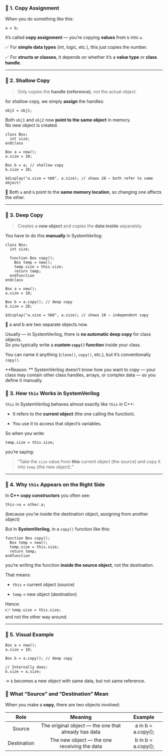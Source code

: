 
### 🧩 1. **Copy Assignment**

When you do something like this:

`a = b;` 

it’s called **copy assignment** — you’re copying **values** from `b` into `a`.

✅ For **simple data types** (int, logic, etc.), this just copies the number.

✅ For **structs or classes**, it depends on whether it’s a **value type** or **class handle**.

----------

### 🧮 2. **Shallow Copy**

> Only copies the **handle (reference)**, not the actual object.

for shallow copy, we simply **assign** the handles:

`obj2 = obj1;` 

Both `obj1` and `obj2` now **point to the same object** in memory.  
No new object is created.
```
class Box;
  int size;
endclass

Box a = new();
a.size = 10;

Box b = a; // shallow copy
b.size = 20;

$display("a.size = %0d", a.size); // shows 20 — both refer to same object!
``` 

🧠 Both `a` and `b` point to the **same memory location**, so changing one affects the other.

----------

### 🧊 3. **Deep Copy**

> Creates a **new object** and copies the **data inside** separately.

You have to do this **manually** in SystemVerilog:
```
class Box;
  int size;

  function Box copy();
    Box temp = new();
    temp.size = this.size;
    return temp;
  endfunction
endclass

Box a = new();
a.size = 10;

Box b = a.copy(); // deep copy
b.size = 20;

$display("a.size = %0d", a.size); // shows 10 — independent copy
```
🧠 a and b are two separate objects now.

Usually — in SystemVerilog, there is **no automatic deep copy** for class objects.  
So you typically write a **custom `copy()` function** inside your class.

You can name it anything (`clone()`, `copy()`, etc.), but it’s conventionally `copy()`.

**Reason: **
SystemVerilog doesn’t know how _you_ want to copy — your class may contain other class handles, arrays, or complex data — so you define it manually.

### 🧠 3. How `this` Works in SystemVerilog

`this` in SystemVerilog behaves almost exactly like `this` in C++:

-   It refers to the **current object** (the one calling the function).
    
-   You use it to access that object’s variables.
    

So when you write:

`temp.size = this.size;` 

you’re saying:

> “Take the `size` value from **this** current object (the source) and copy it into `temp` (the new object).”

----------

### 🧩 4. Why `this` Appears on the **Right Side**

In **C++ copy constructors** you often see:

`this->a = other.a;` 

(because you’re inside the destination object, assigning from another object)

But in **SystemVerilog**, in a `copy()` function like this:

```
function Box copy();
  Box temp = new();
  temp.size = this.size;
  return temp;
endfunction
``` 

you’re writing the function **inside the source object**, not the destination.

That means:

-   `this` = current object (source)
    
-   `temp` = new object (destination)
    

Hence:  
👉 `temp.size = this.size;`  
and not the other way around.

----------

### 🧾 5. Visual Example

```
Box a = new();
a.size = 10;

Box b = a.copy(); // deep copy

// Internally does:
b.size = a.size;
``` 

→ `b` becomes a new object with same data, but not same reference.

### 🧩 What “Source” and “Destination” Mean

When you make a **copy**, there are two objects involved:

|     Role    |                       Meaning                       |       Example      |
|:-----------:|:---------------------------------------------------:|:------------------:|
| Source      | The original object — the one that already has data | a in b = a.copy(); |
| Destination | The new object — the one receiving the data         | b in b = a.copy(); |

